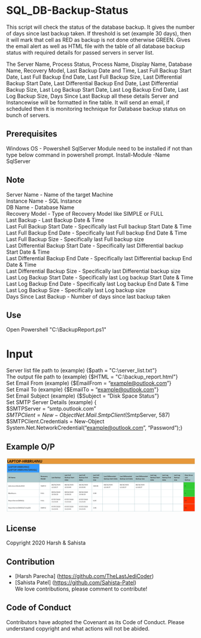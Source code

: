# SQL_DB-Backup-Status
This script will check the status of the database backup. It gives the number of days since last backup taken. If threshold is set (example 30 days), then it will mark that cell as RED as backup is not done otherwise GREEN. Gives the email alert as well as HTML file with the table of all database backup status with required details for passed servers in server list.

The Server Name, Process Status, Process Name, Display Name, Database Name, Recovery Model, Last Backup Date and Time, Last Full Backup Start Date, Last Full Backup End Date, Last Full Backup Size, Last Differential Backup Start Date, Last Differential Backup End Date, Last Differential Backup Size, Last Log Backup Start Date, Last Log Backup End Date, Last Log Backup Size, Days Since Last Backup all these details Server and Instancewise will be formatted in fine table. It will send an email, if scheduled then it is monitoring technique for Database backup status on bunch of servers.

## Prerequisites

Windows OS - Powershell
SqlServer Module need to be installed if not than type below command in powershell prompt.
Install-Module -Name SqlServer

## Note
  
Server Name - Name of the target Machine<br>
Instance Name - SQL Instance<br>
DB Name	- Database Name<br>
Recovery Model - Type of Recovery Model like SIMPLE or FULL<br>
Last Backup - Last Backup Date & Time<br>
Last Full Backup Start Date	- Specifically last Full backup Start Date & Time<br>
Last Full Backup End Date	- Specifically last Full backup End Date & Time<br>
Last Full Backup Size	- Specifically last Full backup size<br>
Last Differential Backup Start Date	- Specifically last Differential backup Start Date & Time<br>
Last Differential Backup End Date	- Specifically last Differential backup End Date & Time<br>
Last Differential Backup Size	- Specifically last Differential backup size<br>
Last Log Backup Start Date - Specifically last Log backup Start Date & Time<br>
Last Log Backup End Date - Specifically last Log backup End Date & Time<br>
Last Log Backup Size - Specifically last Log backup size<br>
Days Since Last Backup - Number of days since last backup taken<br>

## Use

Open Powershell
"C:\BackupReport.ps1"


# Input
Server list file path to (example) {$path = "C:\server_list.txt"}<br>
The output file path to (example) {$HTML = "C:\backup_report.html"}<br>
Set Email From (example) {$EmailFrom = “example@outlook.com”}<br>
Set Email To (example) {$EmailTo = “example@outlook.com"}<br>
Set Email Subject (example) {$Subject = “Disk Space Status”}<br>
Set SMTP Server Details (example) {<br> 
$SMTPServer = “smtp.outlook.com” <br>
$SMTPClient = New-Object Net.Mail.SmtpClient($SmtpServer, 587)<br>
$SMTPClient.Credentials = New-Object System.Net.NetworkCredential(“example@outlook.com”, “Password”);}

## Example O/P

![alt text](https://github.com/Sahista-Patel/SQL_DB-Backup-Status/blob/Powershell/backup.PNG)

## License

Copyright 2020 Harsh & Sahista

## Contribution

* [Harsh Parecha] (https://github.com/TheLastJediCoder)
* [Sahista Patel] (https://github.com/Sahista-Patel)<br>
We love contributions, please comment to contribute!

## Code of Conduct

Contributors have adopted the Covenant as its Code of Conduct. Please understand copyright and what actions will not be abided.
